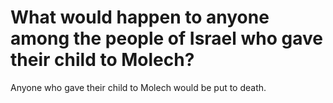 # What would happen to anyone among the people of Israel who gave their child to Molech?

Anyone who gave their child to Molech would be put to death.
